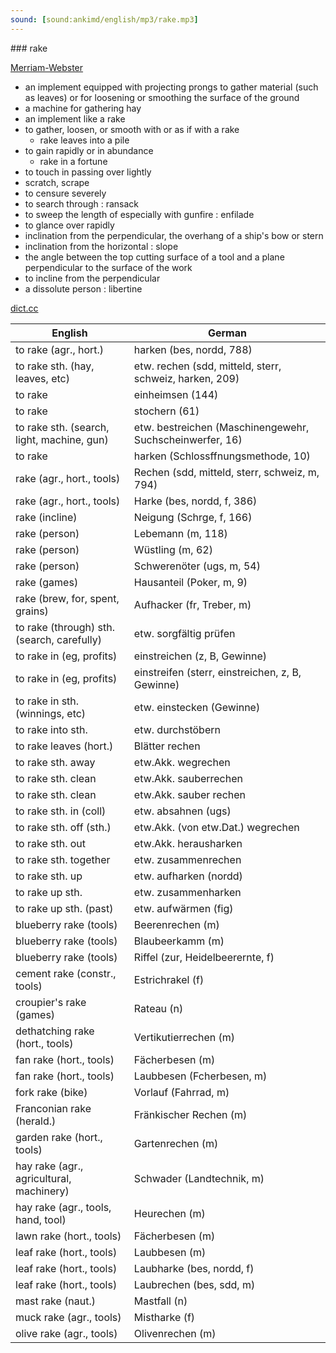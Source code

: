 ```yaml
---
sound: [sound:ankimd/english/mp3/rake.mp3]
---
```


\### rake

[Merriam-Webster](https://www.merriam-webster.com/dictionary/rake)

- an implement equipped with projecting prongs to gather material (such as leaves) or for loosening or smoothing the surface of the ground
- a machine for gathering hay
- an implement like a rake
- to gather, loosen, or smooth with or as if with a rake
    - rake leaves into a pile
- to gain rapidly or in abundance
    - rake in a fortune
- to touch in passing over lightly
- scratch, scrape
- to censure severely
- to search through : ransack
- to sweep the length of especially with gunfire : enfilade
- to glance over rapidly
- inclination from the perpendicular, the overhang of a ship's bow or stern
- inclination from the horizontal : slope
- the angle between the top cutting surface of a tool and a plane perpendicular to the surface of the work
- to incline from the perpendicular
- a dissolute person : libertine

[dict.cc](https://www.dict.cc/rake)

| English        | German       |
| -------------- | ------------ |
| to rake (agr., hort.) | harken (bes, nordd, 788) |
| to rake sth. (hay, leaves, etc) | etw. rechen (sdd, mitteld, sterr, schweiz, harken, 209) |
| to rake | einheimsen (144) |
| to rake | stochern (61) |
| to rake sth. (search, light, machine, gun) | etw. bestreichen (Maschinengewehr, Suchscheinwerfer, 16) |
| to rake | harken (Schlossffnungsmethode, 10) |
| rake (agr., hort., tools) | Rechen (sdd, mitteld, sterr, schweiz, m, 794) |
| rake (agr., hort., tools) | Harke (bes, nordd, f, 386) |
| rake (incline) | Neigung (Schrge, f, 166) |
| rake (person) | Lebemann (m, 118) |
| rake (person) | Wüstling (m, 62) |
| rake (person) | Schwerenöter (ugs, m, 54) |
| rake (games) | Hausanteil (Poker, m, 9) |
| rake (brew, for, spent, grains) | Aufhacker (fr, Treber, m) |
| to rake (through) sth. (search, carefully) | etw. sorgfältig prüfen |
| to rake in (eg, profits) | einstreichen (z, B, Gewinne) |
| to rake in (eg, profits) | einstreifen (sterr, einstreichen, z, B, Gewinne) |
| to rake in sth. (winnings, etc) | etw. einstecken (Gewinne) |
| to rake into sth. | etw. durchstöbern |
| to rake leaves (hort.) | Blätter rechen |
| to rake sth. away | etw.Akk. wegrechen |
| to rake sth. clean | etw.Akk. sauberrechen |
| to rake sth. clean | etw.Akk. sauber rechen |
| to rake sth. in (coll) | etw. absahnen (ugs) |
| to rake sth. off (sth.) | etw.Akk. (von etw.Dat.) wegrechen |
| to rake sth. out | etw.Akk. herausharken |
| to rake sth. together | etw. zusammenrechen |
| to rake sth. up | etw. aufharken (nordd) |
| to rake up sth. | etw. zusammenharken |
| to rake up sth. (past) | etw. aufwärmen (fig) |
| blueberry rake (tools) | Beerenrechen (m) |
| blueberry rake (tools) | Blaubeerkamm (m) |
| blueberry rake (tools) | Riffel (zur, Heidelbeerernte, f) |
| cement rake (constr., tools) | Estrichrakel (f) |
| croupier's rake (games) | Rateau (n) |
| dethatching rake (hort., tools) | Vertikutierrechen (m) |
| fan rake (hort., tools) | Fächerbesen (m) |
| fan rake (hort., tools) | Laubbesen (Fcherbesen, m) |
| fork rake (bike) | Vorlauf (Fahrrad, m) |
| Franconian rake (herald.) | Fränkischer Rechen (m) |
| garden rake (hort., tools) | Gartenrechen (m) |
| hay rake (agr., agricultural, machinery) | Schwader (Landtechnik, m) |
| hay rake (agr., tools, hand, tool) | Heurechen (m) |
| lawn rake (hort., tools) | Fächerbesen (m) |
| leaf rake (hort., tools) | Laubbesen (m) |
| leaf rake (hort., tools) | Laubharke (bes, nordd, f) |
| leaf rake (hort., tools) | Laubrechen (bes, sdd, m) |
| mast rake (naut.) | Mastfall (n) |
| muck rake (agr., tools) | Mistharke (f) |
| olive rake (agr., tools) | Olivenrechen (m) |
